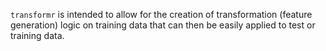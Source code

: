 `transformr` is intended to allow for the creation of transformation (feature generation) logic on training data that can then be easily applied to test or training data.
